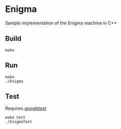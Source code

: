 # Enigma

Sample implementation of the Enigma machine in C++

## Build

```
make
```

## Run

```
make
./Enigma
```

## Test
Requires [googletest](https://github.com/google/googletest)

```
make test
./EnigmaTest
```
